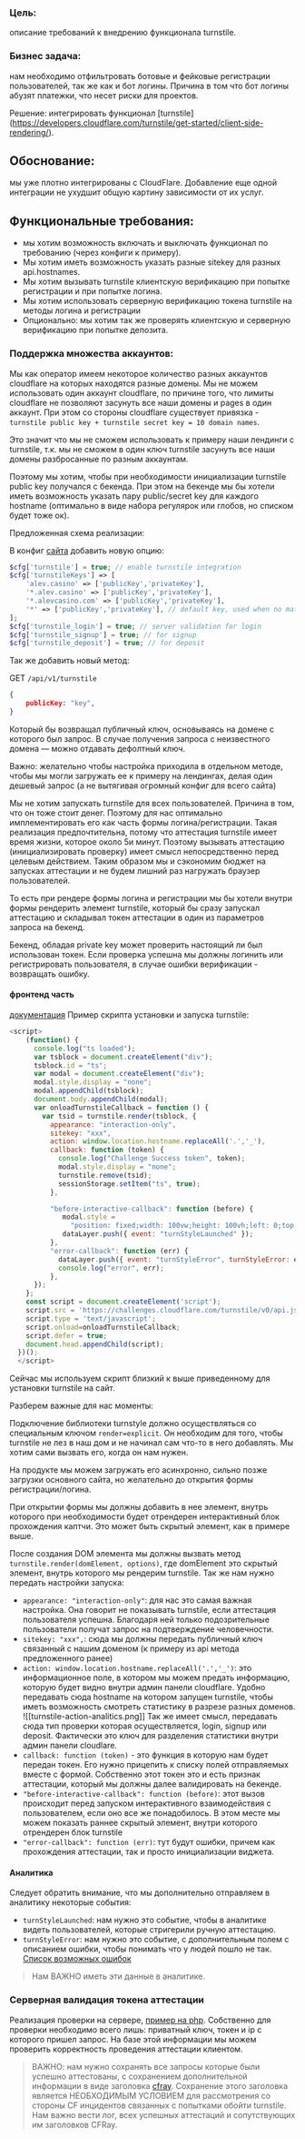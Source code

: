 ### Цель: 
описание требований к внедрению функционала turnstile.

### Бизнес задача: 
нам необходимо отфильтровать ботовые и фейковые регистрации пользователей, так же как и бот логины. Причина в том что бот логины абузят платежки, что несет риски для проектов.

Решение: интегрировать функционал [turnstile]
(https://developers.cloudflare.com/turnstile/get-started/client-side-rendering/). 

## Обоснование: 
мы уже плотно интегрированы с CloudFlare. Добавление еще одной интеграции не ухудшит общую картину зависимости от их услуг.

## Функциональные требования: 
- мы хотим возможность включать и выключать функционал по требованию (через конфиги к примеру). 
- Мы хотим иметь возможность указать разные sitekey для разных api.hostnames. 
- Мы хотим вызывать turnstile клиентскую верификацию при попытке регистрации и при попытке логина. 
- Мы хотим использовать серверную верификацию токена turnstile на методы логина и регистрации
- Опционально: мы хотим так же проверять клиентскую и серверную верификацию при попытке депозита.

### Поддержка множества аккаунтов:
Мы как оператор имеем некоторое количество разных аккаунтов cloudflare на которых находятся разные домены. Мы не можем использовать один аккаунт cloudflare, по причине того, что лимиты cloudflare не позволяют засунуть все наши домены и pages в один аккаунт. При этом со стороны cloudflare существует привязка - `turnstile public key + turnstile secret key = 10 domain names`. 

Это значит что мы не сможем использовать к примеру наши лендинги с turnstile, т.к. мы не сможем в один ключ turnstile засунуть все наши домены разбросанные по разным аккаунтам.

Поэтому мы хотим, чтобы при необходимости инициализации turnstile public key получался с бекенда. При этом на бекенде мы бы хотели иметь возможность указать пару public/secret key для каждого hostname (оптимально в виде набора регулярок или глобов, но списком будет тоже ок).

Предложенная схема реализации:

В конфиг [сайта](https://wlcgitlab.egamings.com/wlcalevcasino/web/-/blob/develop/config/backend/0.site.config.php?ref_type=heads#L243) добавить новую опцию: 
```php
$cfg['turnstile'] = true; // enable turnstile integration
$cfg['turnstileKeys'] => [
    'alev.casino' => ['publicKey','privateKey'],
    '*.alev.casino' => ['publicKey','privateKey'],
    '*.alevcasino.com' => ['publicKey','privateKey'],
    '*' => ['publicKey','privateKey'], // default key, used when no match
];
$cfg['turnstile_login'] = true; // server validation for login
$cfg['turnstile_signup'] = true; // for signup
$cfg['turnstile_deposit'] = true; // for deposit
```
Так же добавить новый метод:

GET `/api/v1/turnstile`
```json
{
	publicKey: "key",
}
```
Который бы возвращал публичный ключ, основываясь на домене с которого был запрос. В случае получения запроса с неизвестного домена — можно отдавать дефолтный ключ.

Важно: желательно чтобы настройка приходила в отдельном методе, чтобы мы могли загружать ее к примеру на лендингах, делая один дешевый запрос (а не вытягивая огромный конфиг для всего сайта)

Мы не хотим запускать turnstile для всех пользователей. Причина в том, что он тоже стоит денег. Поэтому для нас оптимально имплементировать его как часть формы логина/регистрации. Такая реализация предпочтительна, потому что аттестация turnstile имеет время жизни, которое около 5и минут. Поэтому вызывать аттестацию (инициализировать проверку) имеет смысл непосредственно перед целевым действием. Таким образом мы и сэкономим бюджет на запусках аттестации и не будем лишний раз нагружать браузер пользователей.

То есть при рендере формы логина и регистрации мы бы хотели внутри формы рендерить элемент turnstile, который бы сразу запускал аттестацию и складывал токен аттестации в один из параметров запроса на бекенд. 


Бекенд, обладая private key может проверить настоящий ли был использован токен. Если проверка успешна мы должны логинить или регистрировать пользователя, в случае ошибки верификации - возвращать ошибку.

#### фронтенд часть
[документация](https://developers.cloudflare.com/turnstile/get-started/client-side-rendering/)
Пример скрипта установки и запуска turnstile:
```javascript
<script>
    (function() {
      console.log("ts loaded");
      var tsblock = document.createElement("div");
      tsblock.id = "ts";
      var modal = document.createElement("div");
      modal.style.display = "none";
      modal.appendChild(tsblock);
      document.body.appendChild(modal);
      var onloadTurnstileCallback = function () {
        var tsid = turnstile.render(tsblock, {
          appearance: "interaction-only",
          sitekey: "xxx",
          action: window.location.hostname.replaceAll('.','_'),
          callback: function (token) {
            console.log("Challenge Success token", token);
            modal.style.display = "none";
            turnstile.remove(tsid);
            sessionStorage.setItem("ts", true);
          },

          "before-interactive-callback": function (before) {
             modal.style =
               "position: fixed;width: 100vw;height: 100vh;left: 0;top: 0;z-index: 9999;background-color: #00000076;display: flex;justify-content: center;align-items: center;backdrop-filter: blur(6px);";
             dataLayer.push({ event: "turnStyleLaunched" });
          },
          "error-callback": function (err) {
            dataLayer.push({ event: "turnStyleError", turnStyleError: err });
            console.log("error", err);
          },
      });
    };
    const script = document.createElement('script');
    script.src = 'https://challenges.cloudflare.com/turnstile/v0/api.js??render=explicit';
    script.type = 'text/javascript';
    script.onload=onloadTurnstileCallback;
    script.defer = true;
    document.head.appendChild(script);
  })();
  </script>
```
Сейчас мы используем скрипт близкий к выше приведенному для установки turnstile на сайт.

Разберем важные для нас моменты:

Подключение библиотеки turnstyle должно осуществляться со специальным ключом `render=explicit`. Он необходим для того, чтобы turnstile не лез в наш дом и не начинал сам что-то в него добавлять. Мы хотим сами вызвать его, когда он нам нужен.

На продукте мы можем загружать его асинхронно, сильно позже загрузки основного сайта, но желательно до открытия формы регистрации/логина.

При открытии формы мы должны добавить в нее элемент, внутрь которого при необходимости будет отрендерен интерактивный блок прохождения каптчи. Это может быть скрытый элемент, как в примере выше.

После создания DOM элемента мы должны вызвать метод `turnstile.render(domElement, options)`, где domElement это скрытый элемент, внутрь которого мы рендерим turnstile. Так же нам нужно передать настройки запуска:
- `appearance: "interaction-only"`: для нас это самая важная настройка. Она говорит не показывать turnstile, если аттестация пользователя успешна. Благодаря ней только подозрительные пользователи получат запрос на подтверждение человечности.
- `sitekey: "xxx",`: сюда мы должны передать публичный ключ связанный с нашим доменом (к примеру из api метода предложенного ранее)
- `action: window.location.hostname.replaceAll('.','_')`: это информационное поле, в котором мы можем предать информацию, которую будет видно внутри админ панели cloudflare. Удобно передавать сюда hostname на котором запущен turnstile, чтобы иметь возможность смотреть статистику в разрезе разных доменов.
![[turnstile-action-analitics.png]]
Так же имеет смысл, передавать сюда тип проверки которая осуществляется, login, signup или deposit. Фактически это ключ для разделения статистики внутри админ панели cloudlare.
- `callback: function (token)` - это функция в которую нам будет передан токен. Его нужно прицепить к списку полей отправляемых вместе с формой. Собственно этот токен это и есть признак аттестации, который мы должны далее валидировать на бекенде.
- `"before-interactive-callback": function (before)`: этот вызов происходит перед запуском интерактивного взаимодействия с пользователем, если оно все же понадобилось. В этом месте мы можем показать раннее скрытый элемент, внутри которого отрендерен блок turnstile
- `"error-callback": function (err)`: тут будут ошибки, причем как прохождения аттестации, так и просто инициализации виджета.

#### Аналитика
Следует обратить внимание, что мы дополнительно отправляем в аналитику некоторые события:
- `turnStyleLaunched`: нам нужно это событие, чтобы в аналитике видеть пользователей, которые стригерили ручную аттестацию.
- `turnStyleError`: нам нужно это событие, с дополнительным полем с описанием ошибки, чтобы понимать что у людей пошло не так. [Список возможных ошибок](https://developers.cloudflare.com/turnstile/troubleshooting/client-side-errors/)
> Нам ВАЖНО иметь эти данные в аналитике.

### Серверная валидация токена аттестации
Реализация проверки на сервере, [пример на php](https://clifford.io/blog/implement-cloudflare-turnstile-with-php/). 
Собственно для проверки необходимо всего лишь: приватный ключ, токен и ip с которого пришел запрос. На базе этой информации мы можем проверить корректность проведения аттестации клиентом.

> ВАЖНО: нам нужно сохранять все запросы которые были успешно аттестованы, с сохранением дополнительной информации в виде заголовка [cfray](https://developers.cloudflare.com/fundamentals/reference/http-request-headers/#cf-ray). Сохранение этого заголовка является НЕОБХОДИМЫМ УСЛОВИЕМ для рассмотрения со стороны CF инцидентов связанных с попытками обойти turnstile. Нам важно вести лог, всех успешных аттестаций и сопутствующих им заголовков CFRay.

